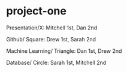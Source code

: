 # project-one

Presentation/X: Mitchell 1st, Dan 2nd

Github/ Square: Drew 1st, Sarah 2nd

Machine Learning/ Triangle: Dan 1st, Drew 2nd

Database/ Circle: Sarah 1st, Mitchell 2nd
